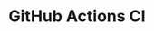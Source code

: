 # GitHub Actions CI

































































































































































































































































































































































































































































































